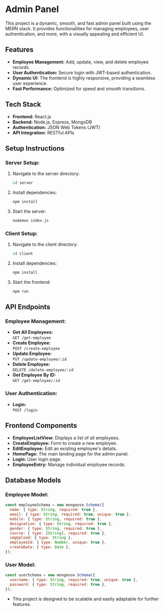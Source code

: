 # Admin Panel

This project is a dynamic, smooth, and fast admin panel built using the MERN stack. It provides functionalities for managing employees, user authentication, and more, with a visually appealing and efficient UI.

## Features
- **Employee Management:** Add, update, view, and delete employee records.
- **User Authentication:** Secure login with JWT-based authentication.
- **Dynamic UI:** The frontend is highly responsive, providing a seamless user experience.
- **Fast Performance:** Optimized for speed and smooth transitions.

## Tech Stack
- **Frontend:** React.js
- **Backend:** Node.js, Express, MongoDB
- **Authentication:** JSON Web Tokens (JWT)
- **API Integration:** RESTful APIs

## Setup Instructions

### Server Setup:
1. Navigate to the server directory:
   ```bash
   cd server
   ```
2. Install dependencies:
   ```bash
   npm install
   ```
3. Start the server:
   ```bash
   nodemon index.js
   ```

### Client Setup:
1. Navigate to the client directory:
   ```bash
   cd client
   ```
2. Install dependencies:
   ```bash
   npm install
   ```
3. Start the frontend:
   ```bash
   npm run
   ```

## API Endpoints

### Employee Management:
- **Get All Employees:**  
  `GET /get-employee`
- **Create Employee:**  
  `POST /create-employee`
- **Update Employee:**  
  `PUT /update-employee/:id`
- **Delete Employee:**  
  `DELETE /delete-employee/:id`
- **Get Employee By ID:**  
  `GET /get-employee/:id`

### User Authentication:
- **Login:**  
  `POST /login`

## Frontend Components
- **EmployeeListView:** Displays a list of all employees.
- **CreateEmployee:** Form to create a new employee.
- **EditEmployee:** Edit an existing employee's details.
- **HomePage:** The main landing page for the admin panel.
- **Login:** User login page.
- **EmployeeEntry:** Manage individual employee records.

## Database Models

### Employee Model:
```javascript
const employeeSchema = new mongoose.Schema({
  name: { type: String, required: true },
  email: { type: String, required: true, unique: true },
  mobile: { type: String, required: true },
  designation: { type: String, required: true },
  gender: { type: String, required: true },
  course: { type: [String], required: true },
  imgUpload: { type: String },
  employeeId: { type: Number, unique: true },
  createData: { type: Date },
});

```

### User Model:
```javascript
const userSchema = new mongoose.Schema({
  username: { type: String, required: true, unique: true },
  password: { type: String, required: true },
});
```

- This project is designed to be scalable and easily adaptable for further features.

